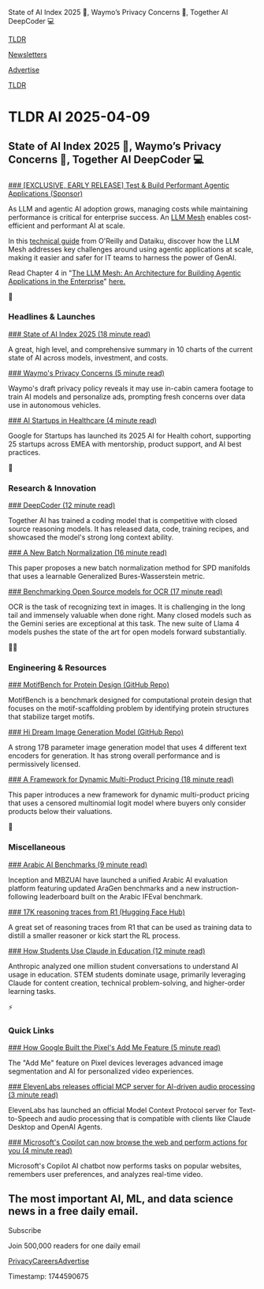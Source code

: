 State of AI Index 2025 🤖, Waymo’s Privacy Concerns 🚗, Together AI DeepCoder 💻

[TLDR](/)

[Newsletters](/newsletters)

[Advertise](https://advertise.tldr.tech/)

[TLDR](/)

# TLDR AI 2025-04-09

## State of AI Index 2025 🤖, Waymo’s Privacy Concerns 🚗, Together AI DeepCoder 💻

### 

[### [EXCLUSIVE, EARLY RELEASE] Test & Build Performant Agentic Applications (Sponsor)](https://pages.dataiku.com/oreilly-tech-guide-llm-mesh?utm_campaign=GLO%20CONTENT%20AI%20and%20Machine%20Learning%20FY25&amp;utm_source=glo-tldr&amp;utm_medium=paid-email)

As LLM and agentic AI adoption grows, managing costs while maintaining performance is critical for enterprise success. An [LLM Mesh](https://pages.dataiku.com/oreilly-tech-guide-llm-mesh?utm_campaign=GLO%20CONTENT%20AI%20and%20Machine%20Learning%20FY25&utm_source=glo-tldr&utm_medium=paid-email) enables cost-efficient and performant AI at scale.

In this [technical guide](https://pages.dataiku.com/oreilly-tech-guide-llm-mesh?utm_campaign=GLO%20CONTENT%20AI%20and%20Machine%20Learning%20FY25&utm_source=glo-tldr&utm_medium=paid-email) from O'Reilly and Dataiku, discover how the LLM Mesh addresses key challenges around using agentic applications at scale, making it easier and safer for IT teams to harness the power of GenAI.

Read Chapter 4 in "[The LLM Mesh: An Architecture for Building Agentic Applications in the Enterprise](https://pages.dataiku.com/oreilly-tech-guide-llm-mesh?utm_campaign=GLO%20CONTENT%20AI%20and%20Machine%20Learning%20FY25&utm_source=glo-tldr&utm_medium=paid-email)" [here.](https://pages.dataiku.com/oreilly-tech-guide-llm-mesh?utm_campaign=GLO%20CONTENT%20AI%20and%20Machine%20Learning%20FY25&utm_source=glo-tldr&utm_medium=paid-email)

🚀

### Headlines & Launches

[### State of AI Index 2025 (18 minute read)](https://hai.stanford.edu/news/ai-index-2025-state-of-ai-in-10-charts?utm_source=tldrai)

A great, high level, and comprehensive summary in 10 charts of the current state of AI across models, investment, and costs.

[### Waymo's Privacy Concerns (5 minute read)](https://techcrunch.com/2025/04/07/waymo-may-use-interior-camera-data-to-train-generative-ai-models-sell-ads/?utm_source=tldrai)

Waymo's draft privacy policy reveals it may use in-cabin camera footage to train AI models and personalize ads, prompting fresh concerns over data use in autonomous vehicles.

[### AI Startups in Healthcare (4 minute read)](https://blog.google/outreach-initiatives/entrepreneurs/growth-academy-ai-health-2025/?utm_source=tldrai)

Google for Startups has launched its 2025 AI for Health cohort, supporting 25 startups across EMEA with mentorship, product support, and AI best practices.

🧠

### Research & Innovation

[### DeepCoder (12 minute read)](https://www.together.ai/blog/deepcoder?utm_source=tldrai)

Together AI has trained a coding model that is competitive with closed source reasoning models. It has released data, code, training recipes, and showcased the model's strong long context ability.

[### A New Batch Normalization (16 minute read)](https://arxiv.org/abs/2504.00660?utm_source=tldrai)

This paper proposes a new batch normalization method for SPD manifolds that uses a learnable Generalized Bures-Wasserstein metric.

[### Benchmarking Open Source models for OCR (17 minute read)](https://getomni.ai/blog/benchmarking-open-source-models-for-ocr?utm_source=tldrai)

OCR is the task of recognizing text in images. It is challenging in the long tail and immensely valuable when done right. Many closed models such as the Gemini series are exceptional at this task. The new suite of Llama 4 models pushes the state of the art for open models forward substantially.

👨‍💻

### Engineering & Resources

[### MotifBench for Protein Design (GitHub Repo)](https://github.com/blt2114/MotifBench?utm_source=tldrai)

MotifBench is a benchmark designed for computational protein design that focuses on the motif-scaffolding problem by identifying protein structures that stabilize target motifs.

[### Hi Dream Image Generation Model (GitHub Repo)](https://github.com/HiDream-ai/HiDream-I1?utm_source=tldrai)

A strong 17B parameter image generation model that uses 4 different text encoders for generation. It has strong overall performance and is permissively licensed.

[### A Framework for Dynamic Multi-Product Pricing (18 minute read)](https://arxiv.org/abs/2504.02324?utm_source=tldrai)

This paper introduces a new framework for dynamic multi-product pricing that uses a censored multinomial logit model where buyers only consider products below their valuations.

🎁

### Miscellaneous

[### Arabic AI Benchmarks (9 minute read)](https://huggingface.co/blog/leaderboard-3c3h-aragen-ifeval?utm_source=tldrai)

Inception and MBZUAI have launched a unified Arabic AI evaluation platform featuring updated AraGen benchmarks and a new instruction-following leaderboard built on the Arabic IFEval benchmark.

[### 17K reasoning traces from R1 (Hugging Face Hub)](https://huggingface.co/datasets/bespokelabs/Bespoke-Stratos-17k?utm_source=tldrai)

A great set of reasoning traces from R1 that can be used as training data to distill a smaller reasoner or kick start the RL process.

[### How Students Use Claude in Education (12 minute read)](https://www.anthropic.com/news/anthropic-education-report-how-university-students-use-claude?utm_source=tldrai)

Anthropic analyzed one million student conversations to understand AI usage in education. STEM students dominate usage, primarily leveraging Claude for content creation, technical problem-solving, and higher-order learning tasks.

⚡️

### Quick Links

[### How Google Built the Pixel's Add Me Feature (5 minute read)](https://blog.google/products/pixel/how-google-built-pixel-add-me/?utm_source=tldrai)

The "Add Me" feature on Pixel devices leverages advanced image segmentation and AI for personalized video experiences.

[### ElevenLabs releases official MCP server for AI-driven audio processing (3 minute read)](https://github.com/elevenlabs/elevenlabs-mcp?utm_source=tldrai)

ElevenLabs has launched an official Model Context Protocol server for Text-to-Speech and audio processing that is compatible with clients like Claude Desktop and OpenAI Agents.

[### Microsoft's Copilot can now browse the web and perform actions for you (4 minute read)](https://techcrunch.com/2025/04/04/microsofts-copilot-can-now-browse-the-web-and-perform-actions-for-you/?utm_source=tldrai)

Microsoft's Copilot AI chatbot now performs tasks on popular websites, remembers user preferences, and analyzes real-time video.

## The most important AI, ML, and data science news in a free daily email.

Subscribe

Join 500,000 readers for one daily email

[Privacy](/privacy)[Careers](https://jobs.ashbyhq.com/tldr.tech)[Advertise](/ai/advertise)

Timestamp: 1744590675